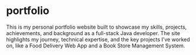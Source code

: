 # portfolio
This is my personal portfolio website built to showcase my skills, projects, achievements, and background as a full-stack Java developer. The site highlights my journey, technical expertise, and the key projects I’ve worked on, like a Food Delivery Web App and a Book Store Management System.
